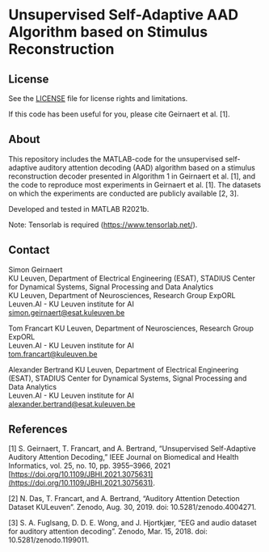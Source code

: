# Unsupervised Self-Adaptive AAD Algorithm based on Stimulus Reconstruction

## License

See the [LICENSE](LICENSE.md) file for license rights and limitations.

If this code has been useful for you, please cite Geirnaert et al. [1].

## About

This repository includes the MATLAB-code for the unsupervised self-adaptive auditory attention decoding (AAD) algorithm based on a stimulus reconstruction decoder presented in Algorithm 1 in Geirnaert et al. [1], and the code to reproduce most experiments in Geirnaert et al. [1]. The datasets on which the experiments are conducted are publicly available [2, 3].

Developed and tested in MATLAB R2021b.

Note: Tensorlab is required (https://www.tensorlab.net/).

## Contact
Simon Geirnaert  
KU Leuven, Department of Electrical Engineering (ESAT), STADIUS Center for Dynamical Systems, Signal Processing and Data Analytics  
KU Leuven, Department of Neurosciences, Research Group ExpORL  
Leuven.AI - KU Leuven institute for AI  
<simon.geirnaert@esat.kuleuven.be>

Tom Francart
KU Leuven, Department of Neurosciences, Research Group ExpORL  
Leuven.AI - KU Leuven institute for AI  
<tom.francart@kuleuven.be>

Alexander Bertrand
KU Leuven, Department of Electrical Engineering (ESAT), STADIUS Center for Dynamical Systems, Signal Processing and Data Analytics  
Leuven.AI - KU Leuven institute for AI  
<alexander.bertrand@esat.kuleuven.be>

 ## References
 
[1] S. Geirnaert, T. Francart, and A. Bertrand, “Unsupervised Self-Adaptive Auditory Attention Decoding,” IEEE Journal on Biomedical and Health Informatics, vol. 25, no. 10, pp. 3955–3966, 2021 [https://doi.org/10.1109/JBHI.2021.3075631](https://doi.org/10.1109/JBHI.2021.3075631).

[2] N. Das, T. Francart, and A. Bertrand, “Auditory Attention Detection Dataset KULeuven”. Zenodo, Aug. 30, 2019. doi: 10.5281/zenodo.4004271.

[3] S. A. Fuglsang, D. D. E. Wong, and J. Hjortkjær, “EEG and audio dataset for auditory attention decoding”. Zenodo, Mar. 15, 2018. doi: 10.5281/zenodo.1199011.
